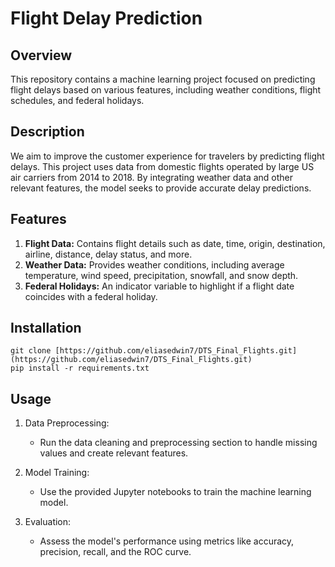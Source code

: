 # Flight Delay Prediction

## Overview
This repository contains a machine learning project focused on predicting flight delays based on various features, including weather conditions, flight schedules, and federal holidays.

## Description
We aim to improve the customer experience for travelers by predicting flight delays. This project uses data from domestic flights operated by large US air carriers from 2014 to 2018. By integrating weather data and other relevant features, the model seeks to provide accurate delay predictions.

## Features

1. **Flight Data:** Contains flight details such as date, time, origin, destination, airline, distance, delay status, and more.
2. **Weather Data:** Provides weather conditions, including average temperature, wind speed, precipitation, snowfall, and snow depth.
3. **Federal Holidays:** An indicator variable to highlight if a flight date coincides with a federal holiday.

## Installation

```
git clone [https://github.com/eliasedwin7/DTS_Final_Flights.git](https://github.com/eliasedwin7/DTS_Final_Flights.git)
pip install -r requirements.txt
```

## Usage

1. Data Preprocessing:
   - Run the data cleaning and preprocessing section to handle missing values and create relevant features.
   
2. Model Training:
   - Use the provided Jupyter notebooks to train the machine learning model.
   
3. Evaluation:
   - Assess the model's performance using metrics like accuracy, precision, recall, and the ROC curve.
